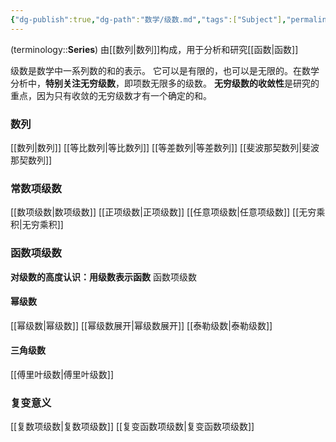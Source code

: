 ```yaml
---
{"dg-publish":true,"dg-path":"数学/级数.md","tags":["Subject"],"permalink":"/数学/级数/","dgPassFrontmatter":true,"noteIcon":"","created":"2024-05-21T15:20:28.614+08:00","updated":"2024-08-12T13:43:17.684+08:00"}
---
```


(terminology::**Series**)
由[[数列\|数列]]构成，用于分析和研究[[函数\|函数]]

级数是数学中一系列数的和的表示。
它可以是有限的，也可以是无限的。在数学分析中，**特别关注无穷级数**，即项数无限多的级数。
**无穷级数的收敛性**是研究的重点，因为只有收敛的无穷级数才有一个确定的和。
### 数列
[[数列\|数列]]
[[等比数列\|等比数列]]
[[等差数列\|等差数列]]
[[斐波那契数列\|斐波那契数列]]
### 常数项级数
[[数项级数\|数项级数]]
[[正项级数\|正项级数]]
[[任意项级数\|任意项级数]]
[[无穷乘积\|无穷乘积]]
### 函数项级数
**对级数的高度认识：用级数表示函数**
函数项级数
#### 幂级数
[[幂级数\|幂级数]]
[[幂级数展开\|幂级数展开]]
[[泰勒级数\|泰勒级数]]
#### 三角级数
[[傅里叶级数\|傅里叶级数]]

### 复变意义
[[复数项级数\|复数项级数]]
[[复变函数项级数\|复变函数项级数]]








